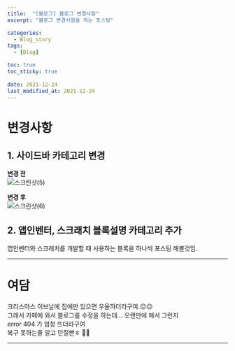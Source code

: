 ```yaml
---
title:  "[블로그] 블로그 변경사항"
excerpt: "블로그 변경사항을 적는 포스팅"

categories:
  - Blog_story
tags:
  - [Blog]

toc: true
toc_sticky: true
 
date: 2021-12-24
last_modified_at: 2021-12-24
---
```


# 변경사항

## 1. 사이드바 카테고리 변경

**변경 전**  
![스크린샷(5)](https://user-images.githubusercontent.com/55564114/147328886-27c1a381-bc9b-4f82-b526-ab61ac198e3c.png)  
  

**변경 후**  
![스크린샷(6)](https://user-images.githubusercontent.com/55564114/147328992-adcfb6d2-8e7d-4959-9740-4038cfde7e51.png)  

## 2. 앱인벤터, 스크래치 블록설명 카테고리 추가

앱인벤터와 스크래치를 개발할 때 사용하는 블록을 하나씩 포스팅 해볼것임.

---

# 여담 

크리스마스 이브날에 집에만 있으면 우울하더라구여.😔😔  
그래서 카페에 와서 블로그를 수정을 하는데... 오랜만에 해서 그런지  
error 404 가 엄청 뜨더라구여  
복구 못하는줄 알고 던질뻔ㅎ 🤬🤬  

---


